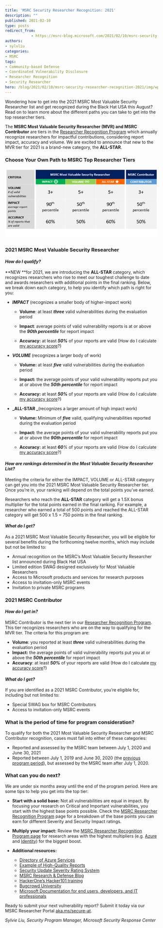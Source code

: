 ```yaml
---
title: 'MSRC Security Researcher Recognition: 2021'
description: ""
published: 2021-02-10
type: posts
redirect_from:
            - https://msrc-blog.microsoft.com/2021/02/10/msrc-security-researcher-recognition-2021/
authors:
- sylvliu
categories:
- MSRC
tags:
- Community-based Defense
- Coordinated Vulnerability Disclosure
- Researcher Recognition
- Security Researcher
hero: /blog/2021/02/10/msrc-security-researcher-recognition-2021/img/wp-content-uploads-2021-02-2021mvr-1-3.png
---
```

Wondering how to get into the 2021 MSRC Most Valuable Security Researcher list and get recognized during the Black Hat USA this August? Read on to learn more about the different paths you can take to get into the top researcher tiers.

The **MSRC Most Valuable Security Researcher (MVR) **and** MSRC Contributor** are tiers in the [Researcher Recognition Program](https://www.microsoft.com/en-us/msrc/researcher-recognition-program) which annually recognize researchers for impactful contributions, considering report impact, accuracy and volume. We are excited to announce that new to the MVR tier for 2021 is a brand-new category, the **ALL-STAR**.

### Choose Your Own Path to MSRC Top Researcher Tiers

![](./img/wp-content-uploads-2021-02-2021mvr-1-3.png)

##

### 2021 MSRC Most Valuable Security Researcher

#### _How do I qualify?_

**NEW **for 2021, we are introducing the **ALL-STAR** category, which recognizes researchers who rise to meet our toughest challenge to date and awards researchers with additional points in the final ranking. Below, we break down each category, to help you identify which path is right for you:

- **_IMPACT_** (recognizes a smaller body of higher-impact work)

  - **Volume**: at least **_three_** valid vulnerabilities during the evaluation period

  - **Impact**: average points of valid vulnerability reports is at or above the **_90th percentile_** for report impact

  - **Accuracy:** at least **_50%_** of your reports are valid (How do I calculate [my accuracy score](https://www.microsoft.com/en-us/msrc/researcher-recognition-program)?)  


* **_VOLUME_** (recognizes a larger body of work)

  - **Volume:** at least **_five_** valid vulnerabilities during the evaluation period

  - **Impact:** the average points of your valid vulnerability reports put you at or above the **_50th percentile_** for report impact

  - **Accuracy:** at least **_50%_** of your reports are valid (How do I calculate [my accuracy score](https://www.microsoft.com/en-us/msrc/researcher-recognition-program)?)  


- **_ALL-STAR _**(recognizes a larger amount of high impact work)

  - **Volume:** Minimum of **_five_** valid, qualifying vulnerabilities reported during the evaluation period

  - **Impact:** the average points of your valid vulnerability reports put you at or above the **_90th percentile_** for report impact

  - **Accuracy:** at least **_60_**_%_ of your reports are valid (How do I calculate [my accuracy score](https://www.microsoft.com/en-us/msrc/researcher-recognition-program)?)

#### _How are rankings determined in the Most Valuable Security Researcher List?_

Meeting the criteria for either the IMPACT, VOLUME or ALL-STAR category can get you into the 2021 MSRC Most Valuable Security Researcher tier. Once you’re in, your ranking will depend on the total points you’ve earned.

Researchers who reach the **ALL-STAR** category will get a 1.5X bonus multiplier for the total points earned in the final ranking. For example, a researcher who earned a total of 500 points and reached the ALL-STAR category will get 500 x 1.5 = 750 points in the final ranking.

#### _What do I get?_

As a 2021 MSRC Most Valuable Security Researcher, you will be eligible for several benefits during the forthcoming twelve months, which may include but not be limited to:

- Annual recognition on the MSRC’s Most Valuable Security Researcher list announced during Black Hat USA
- Limited edition SWAG designed exclusively for Most Valuable Researchers
- Access to Microsoft products and services for research purposes
- Access to invitation-only MSRC events
- Invitation to private MSRC programs

### 2021 MSRC Contributor

#### _How do I get in?_

MSRC Contributor is the next tier in our [Researcher Recognition Program](https://msrc-blog.microsoft.com/2019/07/29/the-way-we-recognize-our-security-researchers/). This tier recognizes researchers who are on the way to qualifying for the MVR tier. The criteria for this program are:

- **Volume**: you reported at least **_three_** valid vulnerabilities during the evaluation period
- **Impact:** the average points of valid vulnerability reports put you at or above the **_50th percentile_** for report impact
- **Accuracy**: at least **_50%_** of your reports are valid (How do I calculate [my accuracy score](https://www.microsoft.com/en-us/msrc/researcher-recognition-program)?)

#### _What do I get?_

If you are identified as a 2021 MSRC Contributor, you’re eligible for, including but not limited to:

- Special SWAG box for MSRC Contributors
- Access to invitation-only MSRC events

### What is the period of time for program consideration?

To qualify for both the 2021 Most Valuable Security Researcher and MSRC Contributor recognition, cases must fall into either of these categories:

- Reported and assessed by the MSRC team between July 1, 2020 and June 30, 2021
- Reported between July 1, 2019 and June 30, 2020 (the [previous program period](https://msrc-blog.microsoft.com/2020/08/05/announcing-2020-msrc-most-valuable-security-researchers/)), but assessed by the MSRC team after July 1, 2020.

### What can you do next?

We are under six months away until the end of the program period. Here are some tips to help you get into the top tier:

- **Start with a solid base:** Not all vulnerabilities are equal in impact. By focusing your research on Critical and Important vulnerabilities, you start with the highest base points possible. Check the [MSRC Researcher Recognition Program](https://www.microsoft.com/en-us/msrc/researcher-recognition-program) page for a breakdown of the base points you can earn for different Severity and Security Impact ratings.

- **Multiply your impact:** Review the [MSRC Researcher Recognition Program page](http://www.microsoft.com/en-us/msrc/researcher-recognition-program) for research areas with the highest multipliers (e.g. [Azure](https://azure.microsoft.com/en-us/services/) and [Identity](https://www.microsoft.com/en-us/msrc/bounty-microsoft-identity)) for the biggest boost.

- **Additional resources:**

  - [Directory of Azure Services](https://azure.microsoft.com/en-us/services/)
  - [Example of High-Quality Reports](https://www.microsoft.com/en-us/msrc/bounty-example-report-submission?rtc=1)
  - [Security Update Severity Rating System](https://www.microsoft.com/en-us/msrc/security-update-severity-rating-system)
  - [MSRC Research & Defense Blog](https://blogs.technet.microsoft.com/srd/)
  - [HackerOne’s Hacker101 training](https://www.hackerone.com/hacker101)
  - [Bugcrowd University](https://www.bugcrowd.com/hackers/bugcrowd-university/)
  - [Microsoft Documentation for end users, developers, and IT professionals](https://docs.microsoft.com/en-us/)

Ready to submit your next vulnerability report? Submit it today via our MSRC Researcher Portal [aka.ms/secure-at](https://msrc.microsoft.com/create-report).

_Sylvie Liu, Security Program Manager, Microsoft Security Response Center_
